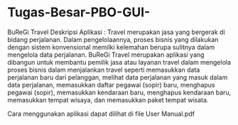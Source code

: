 # Tugas-Besar-PBO-GUI-

BuReGi Travel
Deskripsi Aplikasi :
Travel merupakan jasa yang bergerak di bidang perjalanan. Dalam pengelolaannya, proses bisnis yang dilakukan dengan sistem konvensional memilki kelemahan berupa sulitnya dalam mengelola data perjalanan. BuReGi Travel merupakan aplikasi yang dibangun untuk membantu pemilik jasa atau layanan travel dalam mengelola proses bisnis dalam menjalankan travel seperti memasukkan data perjalanan baru dari pelanggan, melihat data perjalanan yang masuk dalam data perjalanan, memasukkan daftar pegawai (sopir) baru, menghapus pegawai (sopir), memasukkan kendaraan baru, menghapus kendaraan baru, memasukkan tempat wisaya, dan memasukkan paket tempat wisata.   

Cara menggunakan aplikasi dapat dilihat di file User Manual.pdf
